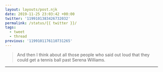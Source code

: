 ```yaml
---
layout: layouts/post.njk
date: 2019-11-25 23:03:42 +00:00
twitter: '1199101383426732032'
permalink: /status/{{ twitter }}/
tags: 
  - tweet
  - thread
previous: '1199101176110731265'
---
```


> And then I think about all those people who said out loud that they could get a tennis ball past Serena Williams.

---
